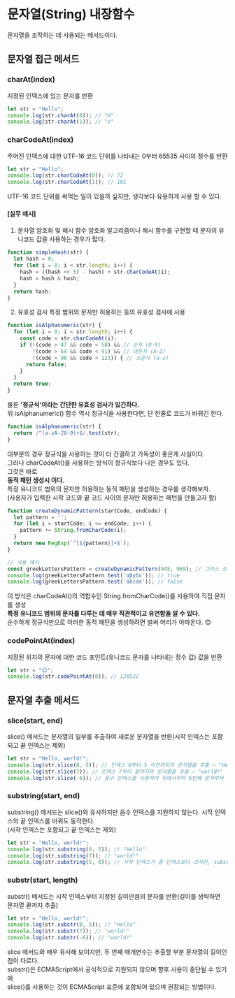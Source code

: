 # 문자열(String) 내장함수
문자열을 조작하는 데 사용되는 메서드이다.

## 문자열 접근 메서드
### charAt(index)
지정된 인덱스에 있는 문자를 반환
```js
let str = "Hello";
console.log(str.charAt(0)); // "H"
console.log(str.charAt(1)); // "e"
```

### charCodeAt(index)
주어진 인덱스에 대한 UTF-16 코드 단위를 나타내는 0부터 65535 사이의 정수를 반환
```js
let str = "Hello";
console.log(str.charCodeAt(0)); // 72
console.log(str.charCodeAt(1)); // 101
```
UTF-16 코드 단위를 써먹는 일이 있을까 싶지만, 생각보다 유용하게 사용 할 수 있다. <br>
#### [실무 예시]
1. 문자열 암호화 및 해시 함수
암호화 알고리즘이나 해시 함수를 구현할 때 문자의 유니코드 값을 사용하는 경우가 많다.
```js
function simpleHash(str) {
  let hash = 0;
  for (let i = 0; i < str.length; i++) {
    hash = ((hash << 5) - hash) + str.charCodeAt(i);
    hash = hash & hash;
  }
  return hash;
}
```
2. 유효성 검사
특정 범위의 문자만 허용하는 등의 유효성 검사에 사용
```js
function isAlphanumeric(str) {
  for (let i = 0; i < str.length; i++) {
    const code = str.charCodeAt(i);
    if (!(code > 47 && code < 58) && // 숫자 (0-9)
        !(code > 64 && code < 91) && // 대문자 (A-Z)
        !(code > 96 && code < 123)) { // 소문자 (a-z)
      return false;
    }
  }
  return true;
}
```
물론 <b>'정규식'이라는 간단한 유효성 검사가 있긴하다.</b> <br>
위 isAlphanumeric() 함수 역시 정규식을 사용한다면, 단 한줄로 코드가 바뀌긴 한다.
```js
function isAlphanumeric(str) {
  return /^[a-zA-Z0-9]+$/.test(str);
}
```
대부분의 경우 정규식을 사용하는 것이 더 간결하고 가독성이 좋은게 사실이다. <br>
그러나 charCodeAt()을 사용하는 방식이 정규식보다 나은 경우도 있다. <br>
그것은 바로 <br>
<b>동적 패턴 생성시 이다.</b> <br>
특정 유니코드 범위의 문자만 허용하는 동적 패턴을 생성하는 경우를 생각해보자. <br>
(사용자가 입력한 시작 코드와 끝 코드 사이의 문자만 허용하는 패턴을 만들고자 함)
```js
function createDynamicPattern(startCode, endCode) {
  let pattern = '';
  for (let i = startCode; i <= endCode; i++) {
    pattern += String.fromCharCode(i);
  }
  return new RegExp(`^[${pattern}]+$`);
}

// 사용 예시
const greekLettersPattern = createDynamicPattern(945, 969); // 그리스 소문자 알파벳 (α-ω)
console.log(greekLettersPattern.test('αβγδε')); // true
console.log(greekLettersPattern.test('abcde')); // false
```
이 방식은 charCodeAt()의 역함수인 String.fromCharCode()를 사용하여 직접 문자를 생성 <br>
<b>특정 유니코드 범위의 문자를 다루는 데 매우 직관적이고 유연함을 알 수 있다.</b> <br>
순수하게 정규식만으로 이러한 동적 패턴을 생성하려면 벌써 머리가 아파온다. 😊

### codePointAt(index)
지정된 위치의 문자에 대한 코드 포인트(유니코드 문자를 나타내는 정수 값) 값을 반환
```js
let str = "😊";
console.log(str.codePointAt(0)); // 128522
```

## 문자열 추출 메서드
### slice(start, end)
slice() 메서드는 문자열의 일부를 추출하여 새로운 문자열을 반환(시작 인덱스는 포함되고 끝 인덱스는 제외)
```js
let str = "Hello, world!";
console.log(str.slice(0, 5)); // 인덱스 0부터 5 이전까지의 문자열을 추출 → "Hello"
console.log(str.slice(7)); // 인덱스 7부터 끝까지의 문자열을 추출 → "world!"
console.log(str.slice(-6)); // 음수 인덱스를 사용하여 뒤에서부터 6번째 문자부터 끝까지 → "world!"
```

### substring(start, end)
substring() 메서드는 slice()와 유사하지만 음수 인덱스를 지원하지 않는다. 시작 인덱스와 끝 인덱스를 바꿔도 동작한다. <br>
(시작 인덱스는 포함되고 끝 인덱스는 제외)
```js
let str = "Hello, world!";
console.log(str.substring(0, 5)); // "Hello"
console.log(str.substring(7)); // "world!"
console.log(str.substring(5, 0)); // 시작 인덱스가 끝 인덱스보다 크지만, substring()은 내부적으로 인덱스를 교환하여 동작 → "Hello"
```

### substr(start, length)
substr() 메서드는 시작 인덱스부터 지정된 길이만큼의 문자를 반환(길이를 생략하면 문자열 끝까지 추출)
```js
let str = "Hello, world!";
console.log(str.substr(0, 5)); // "Hello"
console.log(str.substr(7)); // "world!"
console.log(str.substr(-6)); // "world!"
```
slice 매서드와 매우 유사해 보이지만, 두 번째 매개변수는 추출할 부분 문자열의 길이인 점이 다르다. <br>
substr()은 ECMAScript에서 공식적으로 지원되지 않으며 향후 사용이 중단될 수 있기에 <br>
slice()를 사용하는 것이 ECMAScript 표준에 포함되어 있으며 권장되는 방법이다.
